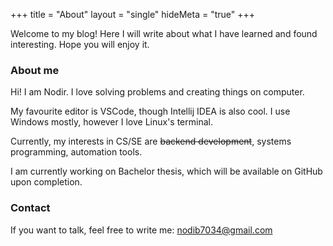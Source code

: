 +++
title = "About"
layout = "single"
hideMeta = "true"
+++

Welcome to my blog! Here I will write about what I have learned
and found interesting. Hope you will enjoy it.
### About me
Hi! I am Nodir. I love solving problems and creating things on computer.

My favourite editor is VSCode, though Intellij IDEA is also cool. I use Windows mostly,
however I love Linux's terminal. 

Currently, my interests in CS/SE are ~~backend development~~, systems programming, automation tools.

I am currently working on Bachelor thesis, which will be available on GitHub upon completion.
### Contact
If you want to talk, feel free to write me: [nodib7034@gmail.com](mailto:nodib7034@gmail.com)
